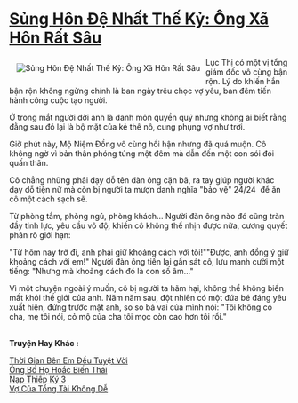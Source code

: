 <a href="https://utruyen.com/truyen/sung-hon-de-nhat-the-ky-ong-xa-hon-rat-sau/17360/" title="Sủng Hôn Đệ Nhất Thế Kỷ: Ông Xã Hôn Rất Sâu"><h1>Sủng Hôn Đệ Nhất Thế Kỷ: Ông Xã Hôn Rất Sâu</h1></a><div style="display:table"><img align="right" style="float: left; padding: 10px;" src="https://utruyen.com/images/story/200x260/sung-hon-de-nhat-the-ky-ong-xa-hon-rat-sau.jpg" alt="Sủng Hôn Đệ Nhất Thế Kỷ: Ông Xã Hôn Rất Sâu">Lục Thị có một vị tổng giám đốc vô cùng bận rộn. Lý do khiến hắn bận rộn không ngừng chính là ban ngày trêu chọc vợ yêu, ban đêm tiến hành công cuộc tạo người.<p></p>Ở trong mắt người đời anh là danh môn quyền quý nhưng không ai biết rằng đằng sau đó lại là bộ mặt của kẻ thê nô, cung phụng vợ như trời.<p></p>Giờ phút này, Mộ Niệm Đồng vô cùng hối hận nhưng đã quá muộn. Cô không ngờ vì bản thân phóng túng một đêm mà dẫn đến một con sói đói quấn thân.<p></p>Cô chẳng những phải dạy dỗ tên đàn ông cặn bã, ra tay giúp người khác dạy dỗ tiện nữ mà còn bị người ta mượn danh nghĩa "bảo vệ" 24/24  để ăn cô một cách sạch sẽ.<p></p>Từ phòng tắm, phòng ngủ, phòng khách... Người đàn ông nào đó cũng tràn đầy tinh lực, yêu cầu vô độ, khiến cô không thể nhịn được nữa, cương quyết phân rõ giới hạn:<p></p>"Từ hôm nay trở đi, anh phải giữ khoảng cách với tôi!""Được, anh đồng ý giữ khoảng cách với em!" Người đàn ông tiến lại gần sát cô, lưu manh cười một tiếng: "Nhưng mà khoảng cách đó là con số âm..."<p></p>Vì một chuyện ngoài ý muốn, cô bị người ta hãm hại, không thể không biến mất khỏi thế giới của anh. Năm năm sau, đột nhiên có một đứa bé đáng yêu xuất hiện, đứng trước mặt anh, so so bả vai của mình nói: "Tôi không có cha, mẹ tôi nói, cỏ mộ của cha tôi mọc còn cao hơn tôi rồi."</div><p><br><b>Truyện Hay Khác :</b></p><a href="https://utruyen.com/truyen/thoi-gian-ben-em-deu-tuyet-voi/17359/" alt="Thời Gian Bên Em Đều Tuyệt Vời">Thời Gian Bên Em Đều Tuyệt Vời</a><br/><a href="https://github.com/quanluxury/ngontinhhot/tree/master/truyenhay/19113/" alt="Ông Bố Họ Hoắc Biến Thái">Ông Bố Họ Hoắc Biến Thái</a><br/><a href="https://github.com/quanluxury/ngontinhhot/tree/master/truyenhay/21677/" alt="Nạp Thiếp Ký 3">Nạp Thiếp Ký 3</a><br/><a href="https://github.com/quanluxury/ngontinhhot/tree/master/truyenhay/19168/" alt="Vợ Của Tổng Tài Không Dễ">Vợ Của Tổng Tài Không Dễ</a><br/>